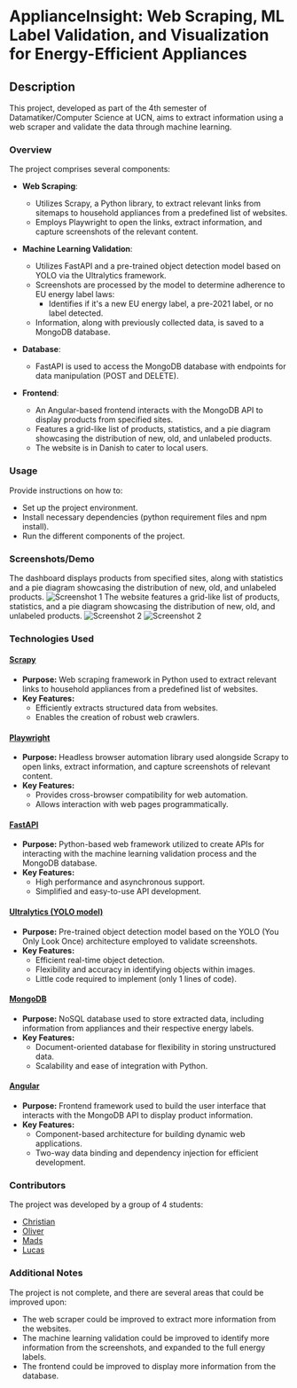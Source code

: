 # ApplianceInsight: Web Scraping, ML Label Validation, and Visualization for Energy-Efficient Appliances

## Description

This project, developed as part of the 4th semester of Datamatiker/Computer Science at UCN, aims to extract information using a web scraper and validate the data through machine learning.

### Overview

The project comprises several components:

- **Web Scraping**:
  - Utilizes Scrapy, a Python library, to extract relevant links from sitemaps to household appliances from a predefined list of websites.
  - Employs Playwright to open the links, extract information, and capture screenshots of the relevant content.

- **Machine Learning Validation**:
  - Utilizes FastAPI and a pre-trained object detection model based on YOLO via the Ultralytics framework.
  - Screenshots are processed by the model to determine adherence to EU energy label laws:
    - Identifies if it's a new EU energy label, a pre-2021 label, or no label detected.
  - Information, along with previously collected data, is saved to a MongoDB database.

- **Database**:
  - FastAPI is used to access the MongoDB database with endpoints for data manipulation (POST and DELETE).

- **Frontend**:
  - An Angular-based frontend interacts with the MongoDB API to display products from specified sites.
  - Features a grid-like list of products, statistics, and a pie diagram showcasing the distribution of new, old, and unlabeled products.
  - The website is in Danish to cater to local users.

### Usage

Provide instructions on how to:
- Set up the project environment.
- Install necessary dependencies (python requirement files and npm install).
- Run the different components of the project.


### Screenshots/Demo
The dashboard displays products from specified sites, along with statistics and a pie diagram showcasing the distribution of new, old, and unlabeled products.
![Screenshot 1](https://media.discordapp.net/attachments/652170275546464275/1192153940549181550/image.png?ex=65a80ae0&is=659595e0&hm=34ec310a9abcc9fafee49cfc902b19de3b585434a24ae90eff48b4cb1a65fc86&=&format=webp&quality=lossless&width=1079&height=486)
The website features a grid-like list of products, statistics, and a pie diagram showcasing the distribution of new, old, and unlabeled products.
![Screenshot 2](https://media.discordapp.net/attachments/652170275546464275/1192153952553279529/image.png?ex=65a80ae3&is=659595e3&hm=8ee32da68218493c48d73bf617a87152fa66381b4ac7bd7b71b64710ea42785a&=&format=webp&quality=lossless&width=1079&height=537)
![Screenshot 2](https://media.discordapp.net/attachments/652170275546464275/1192157622783197214/image.png?ex=65a80e4e&is=6595994e&hm=54eeff1870739bf6ae9bf5e29fecbcc7ba4a9bf6b55a89e24ba330f23d7f38b5&=&format=webp&quality=lossless&width=1079&height=530)

### Technologies Used

#### [Scrapy](https://scrapy.org/)
- **Purpose:** Web scraping framework in Python used to extract relevant links to household appliances from a predefined list of websites.
- **Key Features:**
  - Efficiently extracts structured data from websites.
  - Enables the creation of robust web crawlers.

#### [Playwright](https://playwright.dev/)
- **Purpose:** Headless browser automation library used alongside Scrapy to open links, extract information, and capture screenshots of relevant content.
- **Key Features:**
  - Provides cross-browser compatibility for web automation.
  - Allows interaction with web pages programmatically.

#### [FastAPI](https://fastapi.tiangolo.com/)
- **Purpose:** Python-based web framework utilized to create APIs for interacting with the machine learning validation process and the MongoDB database.
- **Key Features:**
  - High performance and asynchronous support.
  - Simplified and easy-to-use API development.

#### [Ultralytics (YOLO model)](https://ultralytics.com/)
- **Purpose:** Pre-trained object detection model based on the YOLO (You Only Look Once) architecture employed to validate screenshots.
- **Key Features:**
  - Efficient real-time object detection.
  - Flexibility and accuracy in identifying objects within images.
  - Little code required to implement (only 1 lines of code).
#### [MongoDB](https://www.mongodb.com/)
- **Purpose:** NoSQL database used to store extracted data, including information from appliances and their respective energy labels.
- **Key Features:**
  - Document-oriented database for flexibility in storing unstructured data.
  - Scalability and ease of integration with Python.

#### [Angular](https://angular.io/)
- **Purpose:** Frontend framework used to build the user interface that interacts with the MongoDB API to display product information.
- **Key Features:**
  - Component-based architecture for building dynamic web applications.
  - Two-way data binding and dependency injection for efficient development.

### Contributors
The project was developed by a group of 4 students:
- [Christian](https://github.com/ChristianHolm1)
- [Oliver](https://github.com/OHMelin)
- [Mads](https://github.com/MadsVintherM)
- [Lucas](https://github.com/LRHarboe)
### Additional Notes

The project is not complete, and there are several areas that could be improved upon:
 - The web scraper could be improved to extract more information from the websites.
 - The machine learning validation could be improved to identify more information from the screenshots, and expanded to the full energy labels.
  - The frontend could be improved to display more information
  from the database.
